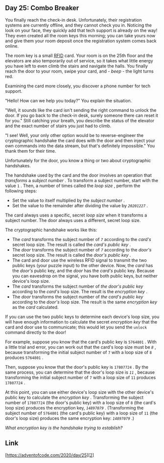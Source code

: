 ## Day 25: Combo Breaker

You finally reach the check-in desk. Unfortunately, their registration systems are currently offline, and they cannot check you in. Noticing the look on your face, they quickly add that tech support is already on the way! They even created all the room keys this morning; you can take yours now and give them your room deposit once the registration system comes back online.

The room key is a small [RFID][1] card. Your room is on the 25th floor and the elevators are also temporarily out of service, so it takes what little energy you have left to even climb the stairs and navigate the halls. You finally reach the door to your room, swipe your card, and - _beep_ \- the light turns red.

Examining the card more closely, you discover a phone number for tech support.

"Hello! How can we help you today?" You explain the situation.

"Well, it sounds like the card isn't sending the right command to unlock the door. If you go back to the check-in desk, surely someone there can reset it for you." Still catching your breath, you describe the status of the elevator and the exact number of stairs you just had to climb.

"I see! Well, your only other option would be to reverse-engineer the cryptographic handshake the card does with the door and then inject your own commands into the data stream, but that's definitely impossible." You thank them for their time.

Unfortunately for the door, you know a thing or two about cryptographic handshakes.

The handshake used by the card and the door involves an operation that _transforms_ a _subject number_ . To transform a subject number, start with the value `1` . Then, a number of times called the _loop size_ , perform the following steps:

- Set the value to itself multiplied by the _subject number_ .
- Set the value to the remainder after dividing the value by _`20201227`_ .

The card always uses a specific, secret _loop size_ when it transforms a subject number. The door always uses a different, secret loop size.

The cryptographic handshake works like this:

- The _card_ transforms the subject number of _`7`_ according to the _card's_ secret loop size. The result is called the _card's public key_ .
- The _door_ transforms the subject number of _`7`_ according to the _door's_ secret loop size. The result is called the _door's public key_ .
- The card and door use the wireless RFID signal to transmit the two public keys (your puzzle input) to the other device. Now, the _card_ has the _door's_ public key, and the _door_ has the _card's_ public key. Because you can eavesdrop on the signal, you have both public keys, but neither device's loop size.
- The _card_ transforms the subject number of _the door's public key_ according to the _card's_ loop size. The result is the _encryption key_ .
- The _door_ transforms the subject number of _the card's public key_ according to the _door's_ loop size. The result is the same _encryption key_ as the _card_ calculated.

If you can use the two public keys to determine each device's loop size, you will have enough information to calculate the secret _encryption key_ that the card and door use to communicate; this would let you send the `unlock` command directly to the door!

For example, suppose you know that the card's public key is `5764801` . With a little trial and error, you can work out that the card's loop size must be _`8`_ , because transforming the initial subject number of `7` with a loop size of `8` produces `5764801` .

Then, suppose you know that the door's public key is `17807724` . By the same process, you can determine that the door's loop size is _`11`_ , because transforming the initial subject number of `7` with a loop size of `11` produces `17807724` .

At this point, you can use either device's loop size with the other device's public key to calculate the _encryption key_ . Transforming the subject number of `17807724` (the door's public key) with a loop size of `8` (the card's loop size) produces the encryption key, _`14897079`_ . (Transforming the subject number of `5764801` (the card's public key) with a loop size of `11` (the door's loop size) produces the same encryption key: _`14897079`_ .)

_What encryption key is the handshake trying to establish?_

## Link

[https://adventofcode.com/2020/day/25][2]

[1]: https://en.wikipedia.org/wiki/Radio-frequency_identification
[2]: https://adventofcode.com/2020/day/25
